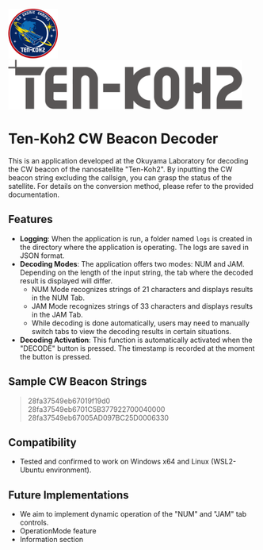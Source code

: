 <p>    
    <img src="Images/TK2.png" height="100px" />
    <img src="Images/TEN-KOH2.png" height="100px" />
</p>

# Ten-Koh2 CW Beacon Decoder

This is an application developed at the Okuyama Laboratory for decoding the CW beacon of the nanosatellite "Ten-Koh2". By inputting the CW beacon string excluding the callsign, you can grasp the status of the satellite. For details on the conversion method, please refer to the provided documentation.


## Features

- **Logging**: When the application is run, a folder named `logs` is created in the directory where the application is operating. The logs are saved in JSON format.
- **Decoding Modes**: The application offers two modes: NUM and JAM. Depending on the length of the input string, the tab where the decoded result is displayed will differ. 
  - NUM Mode recognizes strings of 21 characters and displays results in the NUM Tab.
  - JAM Mode recognizes strings of 33 characters and displays results in the JAM Tab.
  - While decoding is done automatically, users may need to manually switch tabs to view the decoding results in certain situations.
- **Decoding Activation**: This function is automatically activated when the "DECODE" button is pressed. The timestamp is recorded at the moment the button is pressed.

## Sample CW Beacon Strings

> 28fa37549eb67019f19d0  
> 28fa37549eb6701C5B377922700040000  
> 28fa37549eb67005AD097BC25D0006330  

## Compatibility

- Tested and confirmed to work on Windows x64 and Linux (WSL2-Ubuntu environment).

## Future Implementations

- We aim to implement dynamic operation of the "NUM" and "JAM" tab controls.
- OperationMode feature
- Information section